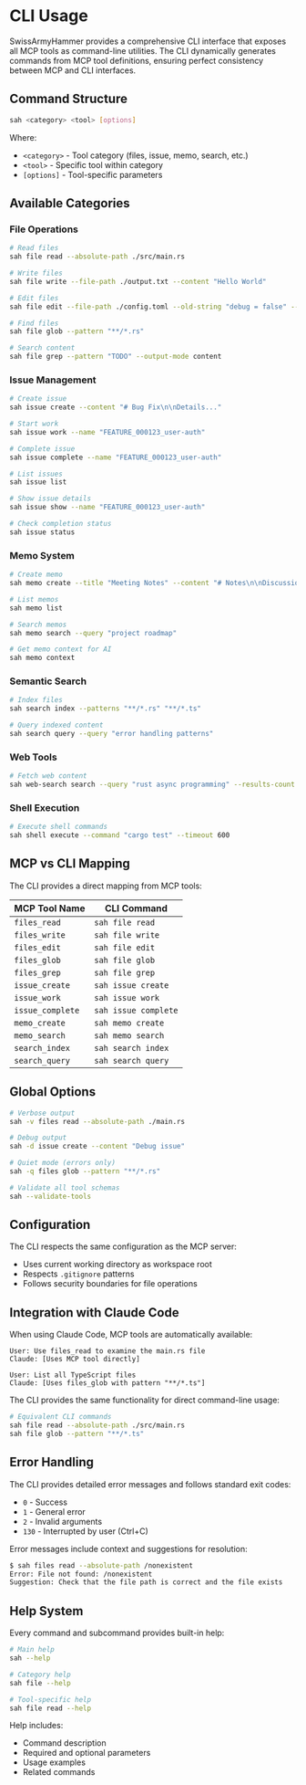 # CLI Usage

SwissArmyHammer provides a comprehensive CLI interface that exposes all MCP tools as command-line utilities. The CLI dynamically generates commands from MCP tool definitions, ensuring perfect consistency between MCP and CLI interfaces.

## Command Structure

```bash
sah <category> <tool> [options]
```

Where:
- `<category>` - Tool category (files, issue, memo, search, etc.)
- `<tool>` - Specific tool within category
- `[options]` - Tool-specific parameters

## Available Categories

### File Operations
```bash
# Read files
sah file read --absolute-path ./src/main.rs

# Write files
sah file write --file-path ./output.txt --content "Hello World"

# Edit files
sah file edit --file-path ./config.toml --old-string "debug = false" --new-string "debug = true"

# Find files
sah file glob --pattern "**/*.rs"

# Search content
sah file grep --pattern "TODO" --output-mode content
```

### Issue Management
```bash
# Create issue
sah issue create --content "# Bug Fix\n\nDetails..."

# Start work
sah issue work --name "FEATURE_000123_user-auth"

# Complete issue
sah issue complete --name "FEATURE_000123_user-auth"

# List issues
sah issue list

# Show issue details
sah issue show --name "FEATURE_000123_user-auth"

# Check completion status
sah issue status
```

### Memo System
```bash
# Create memo
sah memo create --title "Meeting Notes" --content "# Notes\n\nDiscussion points..."

# List memos
sah memo list

# Search memos
sah memo search --query "project roadmap"

# Get memo context for AI
sah memo context
```

### Semantic Search
```bash
# Index files
sah search index --patterns "**/*.rs" "**/*.ts"

# Query indexed content
sah search query --query "error handling patterns"
```

### Web Tools
```bash
# Fetch web content
sah web-search search --query "rust async programming" --results-count 10
```

### Shell Execution
```bash
# Execute shell commands
sah shell execute --command "cargo test" --timeout 600
```

## MCP vs CLI Mapping

The CLI provides a direct mapping from MCP tools:

| MCP Tool Name | CLI Command |
|---------------|-------------|
| `files_read` | `sah file read` |
| `files_write` | `sah file write` |
| `files_edit` | `sah file edit` |
| `files_glob` | `sah file glob` |
| `files_grep` | `sah file grep` |
| `issue_create` | `sah issue create` |
| `issue_work` | `sah issue work` |
| `issue_complete` | `sah issue complete` |
| `memo_create` | `sah memo create` |
| `memo_search` | `sah memo search` |
| `search_index` | `sah search index` |
| `search_query` | `sah search query` |

## Global Options

```bash
# Verbose output
sah -v files read --absolute-path ./main.rs

# Debug output
sah -d issue create --content "Debug issue"

# Quiet mode (errors only)
sah -q files glob --pattern "**/*.rs"

# Validate all tool schemas
sah --validate-tools
```

## Configuration

The CLI respects the same configuration as the MCP server:
- Uses current working directory as workspace root
- Respects `.gitignore` patterns
- Follows security boundaries for file operations

## Integration with Claude Code

When using Claude Code, MCP tools are automatically available:

```
User: Use files_read to examine the main.rs file
Claude: [Uses MCP tool directly]

User: List all TypeScript files
Claude: [Uses files_glob with pattern "**/*.ts"]
```

The CLI provides the same functionality for direct command-line usage:

```bash
# Equivalent CLI commands
sah file read --absolute-path ./src/main.rs
sah file glob --pattern "**/*.ts"
```

## Error Handling

The CLI provides detailed error messages and follows standard exit codes:
- `0` - Success
- `1` - General error
- `2` - Invalid arguments
- `130` - Interrupted by user (Ctrl+C)

Error messages include context and suggestions for resolution:

```bash
$ sah files read --absolute-path /nonexistent
Error: File not found: /nonexistent
Suggestion: Check that the file path is correct and the file exists
```

## Help System

Every command and subcommand provides built-in help:

```bash
# Main help
sah --help

# Category help
sah file --help

# Tool-specific help
sah file read --help
```

Help includes:
- Command description
- Required and optional parameters
- Usage examples
- Related commands